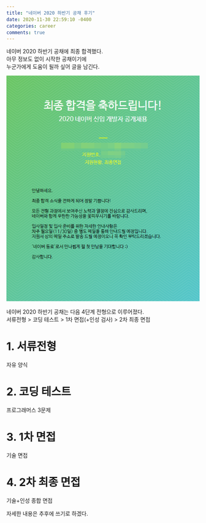 ```yaml
---
title: "네이버 2020 하반기 공채 후기"
date: 2020-11-30 22:59:10 -0400
categories: career
comments: true
---
```

네이버 2020 하반기 공채에 최종 합격했다.<br>
아무 정보도 없이 시작한 공채이기에<br>
누군가에게 도움이 될까 싶어 글을 남긴다.

![naver_acceptance](https://github.com/trouvaillle/trouvaillle.github.io/blob/master/contents/2020-11-30-naver-acceptance/1.png?raw=true)

네이버 2020 하반기 공채는 다음 4단계 전형으로 이루어졌다.<br>
서류전형 > 코딩 테스트 > 1차 면접(+인성 검사) > 2차 최종 면접

# 1. 서류전형
자유 양식

# 2. 코딩 테스트
프로그래머스 3문제

# 3. 1차 면접
기술 면접

# 4. 2차 최종 면접
기술+인성 종합 면접

자세한 내용은 추후에 쓰기로 하겠다.
